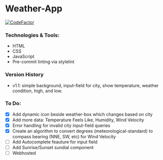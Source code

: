 # Weather-App

[![CodeFactor](https://www.codefactor.io/repository/github/devarshi-ap/weather-webapp/badge)](https://www.codefactor.io/repository/github/devarshi-ap/weather-webapp)

### Technologies & Tools:
- HTML
- CSS
- JavaScript
- Pre-commit linting via stylelint

### Version History
- v1.1: simple background, input-field for city, show temperature, weather condition, high, and low.

### To Do:
- [x] Add dynamic icon beside weather-box which changes based on city
- [x] Add more data: Temperature Feels Like, Humidity, Wind Velocity
- [x] Error handling for invalid city input-field queries
- [x] Create an algorithm to convert degrees (meteorological-standard) to compass bearing (NNE, SW, etc) for Wind Velocity
- [ ] Add Autocomplete feauture for input field
- [ ] Add Sunrise/Sunset sundial component
- [ ] Webhosted
